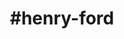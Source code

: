 ---
title: "#henry-ford"
hashtag: "henry-ford"
tags:
  - American
  - Industrialist
  - Human Being
---